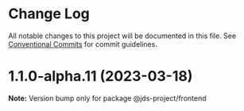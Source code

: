 # Change Log

All notable changes to this project will be documented in this file.
See [Conventional Commits](https://conventionalcommits.org) for commit guidelines.

# 1.1.0-alpha.11 (2023-03-18)

**Note:** Version bump only for package @jds-project/frontend
